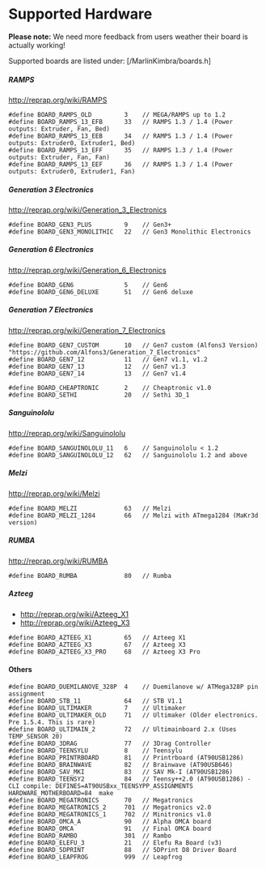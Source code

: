 # Supported Hardware

__Please note:__ We need more feedback from users weather their board is actually working!

Supported boards are listed under: [/MarlinKimbra/boards.h]


##### RAMPS

http://reprap.org/wiki/RAMPS

```
#define BOARD_RAMPS_OLD         3    // MEGA/RAMPS up to 1.2
#define BOARD_RAMPS_13_EFB      33   // RAMPS 1.3 / 1.4 (Power outputs: Extruder, Fan, Bed)
#define BOARD_RAMPS_13_EEB      34   // RAMPS 1.3 / 1.4 (Power outputs: Extruder0, Extruder1, Bed)
#define BOARD_RAMPS_13_EFF      35   // RAMPS 1.3 / 1.4 (Power outputs: Extruder, Fan, Fan)
#define BOARD_RAMPS_13_EEF      36   // RAMPS 1.3 / 1.4 (Power outputs: Extruder0, Extruder1, Fan)
```

##### Generation 3 Electronics

http://reprap.org/wiki/Generation_3_Electronics

```
#define BOARD_GEN3_PLUS         9    // Gen3+
#define BOARD_GEN3_MONOLITHIC   22   // Gen3 Monolithic Electronics
```

##### Generation 6 Electronics

http://reprap.org/wiki/Generation_6_Electronics

```
#define BOARD_GEN6              5    // Gen6
#define BOARD_GEN6_DELUXE       51   // Gen6 deluxe
```

##### Generation 7 Electronics

http://reprap.org/wiki/Generation_7_Electronics

```
#define BOARD_GEN7_CUSTOM       10   // Gen7 custom (Alfons3 Version) "https://github.com/Alfons3/Generation_7_Electronics"
#define BOARD_GEN7_12           11   // Gen7 v1.1, v1.2
#define BOARD_GEN7_13           12   // Gen7 v1.3
#define BOARD_GEN7_14           13   // Gen7 v1.4
```


```
#define BOARD_CHEAPTRONIC       2    // Cheaptronic v1.0
#define BOARD_SETHI             20   // Sethi 3D_1
```

##### Sanguinololu

http://reprap.org/wiki/Sanguinololu

```
#define BOARD_SANGUINOLOLU_11   6    // Sanguinololu < 1.2
#define BOARD_SANGUINOLOLU_12   62   // Sanguinololu 1.2 and above

```

##### Melzi

http://reprap.org/wiki/Melzi

```
#define BOARD_MELZI             63   // Melzi
#define BOARD_MELZI_1284        66   // Melzi with ATmega1284 (MaKr3d version)
```

##### RUMBA

http://reprap.org/wiki/RUMBA

```
#define BOARD_RUMBA             80   // Rumba
```

##### Azteeg

  - http://reprap.org/wiki/Azteeg_X1
  - http://reprap.org/wiki/Azteeg_X3


```
#define BOARD_AZTEEG_X1         65   // Azteeg X1
#define BOARD_AZTEEG_X3         67   // Azteeg X3
#define BOARD_AZTEEG_X3_PRO     68   // Azteeg X3 Pro
```

#### Others

```
#define BOARD_DUEMILANOVE_328P  4    // Duemilanove w/ ATMega328P pin assignment
#define BOARD_STB_11            64   // STB V1.1
#define BOARD_ULTIMAKER         7    // Ultimaker
#define BOARD_ULTIMAKER_OLD     71   // Ultimaker (Older electronics. Pre 1.5.4. This is rare)
#define BOARD_ULTIMAIN_2        72   // Ultimainboard 2.x (Uses TEMP_SENSOR 20)
#define BOARD_3DRAG             77   // 3Drag Controller
#define BOARD_TEENSYLU          8    // Teensylu
#define BOARD_PRINTRBOARD       81   // Printrboard (AT90USB1286)
#define BOARD_BRAINWAVE         82   // Brainwave (AT90USB646)
#define BOARD_SAV_MKI           83   // SAV Mk-I (AT90USB1286)
#define BOARD_TEENSY2           84   // Teensy++2.0 (AT90USB1286) - CLI compile: DEFINES=AT90USBxx_TEENSYPP_ASSIGNMENTS HARDWARE_MOTHERBOARD=84  make
#define BOARD_MEGATRONICS       70   // Megatronics
#define BOARD_MEGATRONICS_2     701  // Megatronics v2.0
#define BOARD_MEGATRONICS_1     702  // Minitronics v1.0
#define BOARD_OMCA_A            90   // Alpha OMCA board
#define BOARD_OMCA              91   // Final OMCA board
#define BOARD_RAMBO             301  // Rambo
#define BOARD_ELEFU_3           21   // Elefu Ra Board (v3)
#define BOARD_5DPRINT           88   // 5DPrint D8 Driver Board
#define BOARD_LEAPFROG          999  // Leapfrog
```
